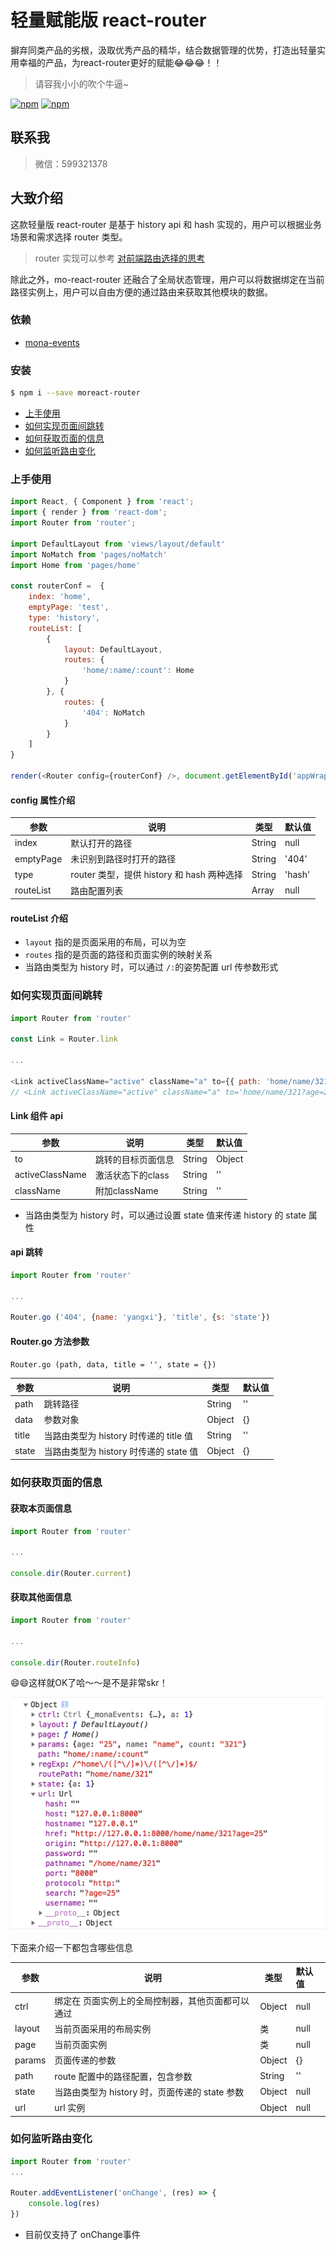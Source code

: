 # 轻量赋能版 react-router

摒弃同类产品的劣根，汲取优秀产品的精华，结合数据管理的优势，打造出轻量实用幸福的产品，为react-router更好的赋能😂😂😂！！
> 请容我小小的吹个牛逼~

[![npm](https://img.shields.io/npm/v/moreact-router.svg?style=flat-square)](https://www.npmjs.com/package/moreact-router) [![npm](https://img.shields.io/npm/dt/moreact-router.svg?style=flat-square)](https://www.npmjs.com/package/moreact-router)

## 联系我
> 微信：599321378

## 大致介绍

这款轻量版 react-router 是基于 history api 和 hash 实现的，用户可以根据业务场景和需求选择 router 类型。
> router 实现可以参考 [对前端路由选择的思考](https://github.com/func-star/blog/issues/22)

除此之外，mo-react-router 还融合了全局状态管理，用户可以将数据绑定在当前路径实例上，用户可以自由方便的通过路由来获取其他模块的数据。

### 依赖

- [mona-events](https://github.com/func-star/mona-events)

### 安装

```bash
$ npm i --save moreact-router
```

- [上手使用](#上手使用)
- [如何实现页面间跳转](#如何实现页面间跳转)
- [如何获取页面的信息](#如何获取页面的信息)
- [如何监听路由变化](#如何监听路由变化)

### 上手使用

```js
import React, { Component } from 'react';
import { render } from 'react-dom';
import Router from 'router';

import DefaultLayout from 'views/layout/default'
import NoMatch from 'pages/noMatch'
import Home from 'pages/home'

const routerConf =  {
	index: 'home',
	emptyPage: 'test',
	type: 'history',
	routeList: [
		{
			layout: DefaultLayout,
			routes: {
				'home/:name/:count': Home
			}
		}, {
			routes: {
				'404': NoMatch
			}
		}
	]
}

render(<Router config={routerConf} />, document.getElementById('appWrapper'));

```

#### config 属性介绍

| 参数 | 说明 | 类型 | 默认值 |
| --- | --- | --- | :-- |
| index | 默认打开的路径 | String | null |
| emptyPage | 未识别到路径时打开的路径 |String | '404' |
| type | router 类型，提供 history 和 hash 两种选择 | String | 'hash' |
| routeList | 路由配置列表 | Array | null |

#### routeList 介绍
- `layout` 指的是页面采用的布局，可以为空
- `routes` 指的是页面的路径和页面实例的映射关系
- 当路由类型为 history 时，可以通过 `/:`的姿势配置 url 传参数形式

### 如何实现页面间跳转

```js
import Router from 'router'

const Link = Router.link

...

<Link activeClassName="active" className="a" to={{ path: 'home/name/321?age=25', state: { a: 1 } }}>test</Link>
// <Link activeClassName="active" className="a" to='home/name/321?age=25'>test</Link>
```
#### Link 组件 api

| 参数 | 说明 | 类型 | 默认值 |
| --- | --- | --- | :-- |
| to | 跳转的目标页面信息 | String|Object | null |
| activeClassName | 激活状态下的class | String | '' |
| className | 附加className | String | '' |

* 当路由类型为 history 时，可以通过设置 state 值来传递 history 的 state 属性

#### api 跳转

```js
import Router from 'router'

...

Router.go ('404', {name: 'yangxi'}, 'title', {s: 'state'})
```
#### Router.go 方法参数
`Router.go (path, data, title = '', state = {})`

| 参数 | 说明 | 类型 | 默认值 |
| --- | --- | --- | :-- |
| path | 跳转路径 | String | '' |
| data | 参数对象 | Object | {} |
| title | 当路由类型为 history 时传递的 title 值 | String | '' |
| state | 当路由类型为 history 时传递的 state 值 | Object | {} |


### 如何获取页面的信息
#### 获取本页面信息
```js
import Router from 'router'

...

console.dir(Router.current)
```
#### 获取其他面信息
```js
import Router from 'router'

...

console.dir(Router.routeInfo)
```
😄😄这样就OK了哈～～是不是非常skr！

![Image text](./images/url.png)

下面来介绍一下都包含哪些信息

| 参数 | 说明 | 类型 | 默认值 |
| --- | --- | --- | :-- |
| ctrl | 绑定在 页面实例上的全局控制器，其他页面都可以通过 | Object | null |
| layout | 当前页面采用的布局实例 | 类 | null |
| page | 当前页面实例 | 类 | null |
| params | 页面传递的参数 | Object | {} |
| path | route 配置中的路径配置，包含参数 | String | '' |
| state | 当路由类型为 history 时，页面传递的 state 参数 | Object | null |
| url | url 实例 | Object | null |

### 如何监听路由变化

```js
import Router from 'router'
...

Router.addEventListener('onChange', (res) => {
	console.log(res)
})
```

* 目前仅支持了 onChange事件
